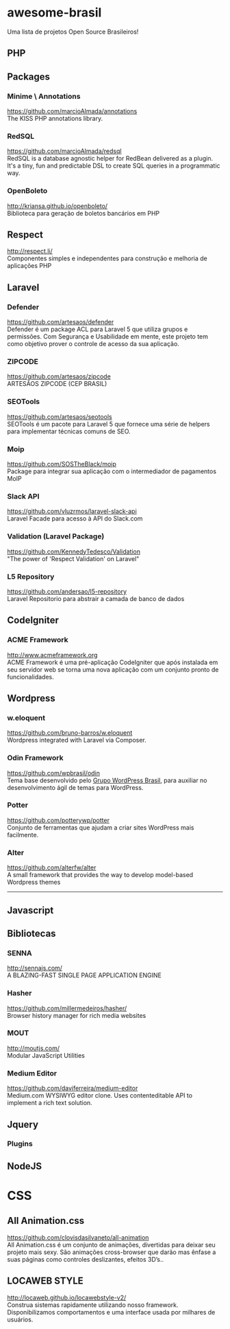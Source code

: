 # awesome-brasil
Uma lista de projetos Open Source Brasileiros!

PHP
---

## Packages

### Minime \ Annotations
https://github.com/marcioAlmada/annotations  
The KISS PHP annotations library.

### RedSQL
https://github.com/marcioAlmada/redsql  
RedSQL is a database agnostic helper for RedBean delivered as a plugin. It's a tiny, fun and predictable DSL to create SQL queries in a programmatic way.

### OpenBoleto
http://kriansa.github.io/openboleto/  
Biblioteca para geração de boletos bancários em PHP

## Respect
http://respect.li/  
Componentes simples e independentes para construção e melhoria de aplicações PHP

## Laravel

### Defender
https://github.com/artesaos/defender  
Defender é um package ACL para Laravel 5 que utiliza grupos e permissões. Com Segurança e Usabilidade em mente, este projeto tem como objetivo prover o controle de acesso da sua aplicação.

### ZIPCODE
https://github.com/artesaos/zipcode  
ARTESÃOS ZIPCODE (CEP BRASIL)

### SEOTools
https://github.com/artesaos/seotools  
SEOTools é um pacote para Laravel 5 que fornece uma série de helpers para implementar técnicas comuns de SEO.

### Moip
https://github.com/SOSTheBlack/moip  
Package para integrar sua aplicação com o intermediador de pagamentos MoIP

### Slack API
https://github.com/vluzrmos/laravel-slack-api   
Laravel Facade para acesso à API do Slack.com

### Validation (Laravel Package)
https://github.com/KennedyTedesco/Validation  
"The power of 'Respect Validation' on Laravel"

### L5 Repository
https://github.com/andersao/l5-repository  
Laravel Repositorio para abstrair a camada de banco de dados
## CodeIgniter

### ACME Framework
http://www.acmeframework.org  
ACME Framework é uma pré-aplicação CodeIgniter que após instalada em seu servidor web se torna uma nova aplicação com um conjunto pronto de funcionalidades.

## Wordpress

### w.eloquent 
https://github.com/bruno-barros/w.eloquent  
Wordpress integrated with Laravel via Composer.

### Odin Framework
https://github.com/wpbrasil/odin  
Tema base desenvolvido pelo [Grupo WordPress Brasil](https://www.facebook.com/groups/wordpress.brasil), para auxiliar no desenvolvimento ágil de temas para WordPress.

### Potter
https://github.com/potterywp/potter  
Conjunto de ferramentas que ajudam a criar sites WordPress mais facilmente.

### Alter
https://github.com/alterfw/alter  
A small framework that provides the way to develop model-based Wordpress themes

-------------------------------------------------------

Javascript
----------

## Bibliotecas

### SENNA
http://sennajs.com/  
A BLAZING-FAST SINGLE PAGE APPLICATION ENGINE

### Hasher
https://github.com/millermedeiros/hasher/  
Browser history manager for rich media websites

### MOUT
http://moutjs.com/  
Modular JavaScript Utilities 

### Medium Editor
https://github.com/daviferreira/medium-editor  
Medium.com WYSIWYG editor clone. Uses contenteditable API to implement a rich text solution.

## Jquery

### Plugins

## NodeJS

# CSS

## All Animation.css 
https://github.com/clovisdasilvaneto/all-animation  
All Animation.css é um conjunto de animações, divertidas para deixar seu projeto mais sexy. São animações cross-browser que darão mas ênfase a suas páginas como controles deslizantes, efeitos 3D’s..

## LOCAWEB STYLE
http://locaweb.github.io/locawebstyle-v2/  
Construa sistemas rapidamente utilizando nosso framework. Disponibilizamos comportamentos e uma interface usada por milhares de usuários.
